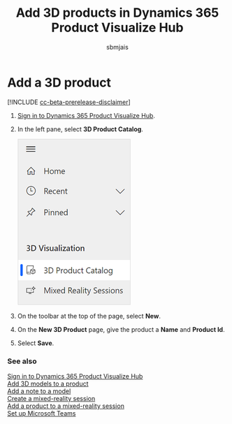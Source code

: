 ﻿---
title: Add 3D products in Dynamics 365 Product Visualize Hub
description: Instructions for adding 3D products in Dynamics 365 Product Visualize Hub.
ms.date: 07/17/2020
ms.topic: article
ms.service: dynamics-365-sales
author: sbmjais
ms.author: shjais
manager: shujoshi
---

# Add a 3D product

[!INCLUDE [cc-beta-prerelease-disclaimer](../includes/cc-beta-prerelease-disclaimer.md)]

<!--note from editor: I think this is a straightforward procedure that doesn't really need explaining. (Especially since "services" are irrelevant to Product Visualize.) Recommend deleting.
Products are the things you sell to a customers, either physical goods or services. Products that a customer might be interested in purchasing are added to a sales opportunity. This enables salespeople to exactly track a customer's needs to the potential revenue a sale might bring in.

**To add a product to Dynamics 365 Product Visualize**-->

1.  [Sign in to Dynamics 365 Product Visualize Hub](sign-in-app.md).

2.  In the left pane, select **3D Product Catalog**.

    ![Select 3D Product Catalog from the left pane](media/product-catalog-nav.png "Select 3D Product Catalog from the left pane")

3.  On the toolbar at the top of the page, select **New**.

4.  On the **New 3D Product** page, give the product a **Name** and **Product Id**.<!--Suggested-->

5.  Select **Save**.

### See also

[Sign in to Dynamics 365 Product Visualize Hub](sign-in-app.md)<br>
[Add 3D models to a product](add-3d-model-product.md)<br>
[Add a note to a model](add-note-model.md)<br>
[Create a mixed-reality session](create-mr-session.md)<br>
[Add a product to a mixed-reality session](add-product-mr-session.md)<br>
[Set up Microsoft Teams](setup-ms-teams.md)

